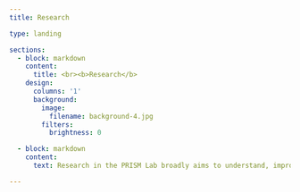 ```yaml
---
title: Research

type: landing

sections:
  - block: markdown
    content:
      title: <br><b>Research</b>
    design:
      columns: '1'
      background:
        image:
          filename: background-4.jpg
        filters:
          brightness: 0

  - block: markdown
    content:
      text: Research in the PRISM Lab broadly aims to understand, improve the assessment of, and intervene upon processes that confer risk for suicidal ideation, intent, and behaviors. We use a transdiagnostic framework - which means our research spans across and beyond traditional diagnostic categories - to understand (1) contributors to the development and maintenance of suicidal thoughts and behaviors; and (2) when (and under what circumstances) transitions from suicidal thoughts to actions occur. Below, we detail some of our ongoing projects.<br><br> <h2><center>Acute Suicidal Crises</center></h2><br>We are interested in understanding the phenomenology, etiology, and time-course of acute suicidal crises, as well as factors that facilitate a transition from suicidal thoughts to actions more broadly. As part of this work, Dr. Rogers has collaborated on teams proposing two potential suicide-specific diagnoses - Acute Suicidal Affective Disturbance (ASAD) and Suicide Crisis Syndrome (SCS) - and co-authored a submission to the DSM Steering Committee. Ongoing work focuses on utilizing intensive longitudinal designs, such as ecological momentary assessment, to understand the nature and time-course of acute suicidal crises. Additionally, the PRISM Lab was recently awarded funding by the American Foundation for Suicide Prevention (2025 - 2027) to develop and validate brief measures of warning signs for suicide for use in both research and clinical settings.<br><br><u>Illustrative Publications:</u><br><ul><li>Rogers, M. L., Jeon, M. E., Zheng, S., Richards, J. A., Joiner, T. E., & Galynker, I. (2023). Two sides of the same coin? Empirical examination of two proposed characterizations of acute suicidal crises - Suicide Crisis Syndrome and Acute Suicidal Affective Disturbance. Journal of Psychiatric Research, 162, 123-131. doi:<a href="https://doi.org/10.1016/j.jpsychires.2023.05.001">10.1016/j.jpsychires.2023.05.001</a></li><li>Rogers, M. L., Jeon, M. E., Duffy, M. E., & Joiner, T. E. (2022). Thinking too much - Rumination as a catalyst of the real-time associations between affective states and suicidal ideation. Journal of Consulting and Clinical Psychology, 90, 670-681. doi:<a href="https://doi.org/10.1037/ccp0000753">10.1037/ccp0000753</a></li><li>Rogers, M. L., Chu, C., & Joiner, T. E. (2019). The necessity, validity, and clinical utility of a new diagnostic entity - Acute Suicidal Affective Disturbance (ASAD). Journal of Clinical Psychology, 75, 999-1010. doi:<a href="https://doi.org/10.1002%2Fjclp.22743">10.1002/jclp.22743</a></li><li>Rogers, M. L., Chiurliza, B., Hagan, C. R., Tzoneva, M., Hames, J. L., Michaels, M. S., Hitschfeld, M. J., Palmer, B. A., Lineberry, T. W., Jobes, D., & Joiner, T. E. (2017). Acute Suicidal Affective Disturbance - Factorial structure and initial validation across psychiatric outpatient and inpatient samples. Journal of Affective Disorders, 211, 1-11. doi:<a href="https://doi.org/10.1016/j.jad.2016.12.057">10.1016/j.jad.2016.12.057</a></li></ul><br><h2><center>Cognitive Facilitators of Suicidal Thoughts and Behaviors</center></h2><br>Several lines of our lab's work focus on how different cognitive factors, including forms of rumination, attentional biases, and psychological closeness to preferred methods, are associated with increases in suicide risk. Dr. Rogers has published several articles examining facets of rumination - and developed and validated a self-report measure assessing suicide-specific rumination - to better understand the role of repetitive negative thinking in relation to suicide-related outcomes. She has also contributed several publications and is currently collecting data to better understand the role of behaviorally assessed cognitive biases in identifying suicide risk. Finally, Dr. Rogers has completed several studies identifying the role of psychological closeness to one's preferred suicide methods in increasing one's suicide risk over time. Our lab plans to continue each of these lines of research in our future studies.<br><br><u>Illustrative Publications:</u><br><ul><li>Rogers, M. L., Murley, W. D., & Clary, K. L. (2025). Development and psychometric evaluation of the Psychological Closeness to Suicide Methods Scale. Psychological Assessment, 37, 71-84. doi:<a href="https://doi.org/10.1037/pas0001360">10.1037/pas0001360</a></li><li>Clary, K. L., Murley, W. D., Ortiz, R., & Rogers, M. L. (2024). A step forward in conceptualizing psychological closeness/distance to suicide methods - A qualitative approach. Suicide and Life-Threatening Behavior, 54, 649-662. doi:<a href="https://doi.org/10.1111/sltb.13075">10.1111/sltb.13075</a></li><li>Rogers, M. L., Law, K. C., Lawrence, O. C., & Mandel, A. A. (2024). Perseveration on suicidal thoughts and images in daily life - A dynamic systems modeling investigation of the cognitive model of suicide. Behavior Research and Therapy, 177, 104524. doi:<a href="https://doi.org/10.1016/j.brat.2024.104524">10.1016/j.brat.2024.104524</a></li><li>Rogers, M. L., Schofield, C. A., & Armey, M. F. (2024). Adaptation and validation of a suicide-focused Word Sentence Association Paradigm to assess suicide-specific interpretation biases. Behaviour Research and Therapy, 182, 104619. doi:<a href="https://doi.org/10.1016/j.brat.2024.104619">10.1016/j.brat.2024.104619</a></li> <li>Rogers, M. L., Law, K. C., Houtsma, C., Tucker, R. P., Anestis, M. D., & Joiner, T. E. (2022). Development and initial validation of a scale assessing suicide-specific rumination - The Suicide Rumination Scale. Assessment, 29, 1777-1794. doi:<a href="https://doi.org/10.1177/10731911211033897">10.1177/10731911211033897</a></li><li>Rogers, M. L., Gorday, J. Y., & Joiner, T. E. (2021). Examination of characteristics of ruminative thinking as unique predictors of suicide-related outcomes. Journal of Psychiatric Research, 139, 1-7. doi:<a href="https://doi.org/10.1016/j.jpsychires.2021.05.001">10.1016/j.jpsychires.2021.05.001</a></li></ul><br><h2><center>Ecological Momentary Assessment</center></h2><br>In addition to understanding risk/protective factors for suicide in the short-term, our lab also strives to improve the use of ecological momentary assessment as a methodology for understanding suicide. Specifically, we have conducted studies, including one study funded by the American Psychological Foundation, to understand suicidal participants' experiences with real-time monitoring and identify the optimal assessment schedules for (1) understanding suicide-related phenomena while (2) minimizing participant burden.<br><br><u>Illustrative Publications:</u><br><ul><li>Rogers, M. L. (2021). Feasibility and acceptability of ecological momentary assessment in a fully online study of community-based adults at high risk for suicide. Psychological Assessment, 33, 1215-1225. doi:<a href="https://doi.org/10.1037/pas0001054">10.1037/pas0001054</a></li><li>Several publications in progress - check back soon!</li></ul><br><h2><center>Measurement and Quantitative Methods</center></h2><br>Finally, our lab strives to improve the precision and ecological validity of measurement and apply advanced quantitative methods to better understand and prevent suicide. Some of these projects involve the development and validation of new measures, the adaptation and evaluation of existing measures, and bringing analytic approaches from distinct fields to the suicide research literature.<br><br><u>Illustrative Publications:</u><br><ul><li>Robison, M. L., Campione, M., Joiner, T. E., Gallyer, A. J., & Rogers, M. L. (in press). Development and validation of a multidimensional capability for suicide scale - A multisample investigation. Assessment.</li><li>Rogers, M. L., Bauer, B. W., Gai, A. R., Duffy, M. E., & Joiner, T. E. (2021). Examination of measurement invariance of the Acquired Capability for Suicide Scale. Psychological Assessment, 33, 464-470. doi:<a href="https://doi.org/10.1037/pas0000998">10.1037/pas0000998</a></li><li>Rogers, M. L., & Joiner, T. E. (2019). Exploring the temporal dynamics of the interpersonal theory of suicide constructs - A dynamic systems modeling approach. Journal of Consulting and Clinical Psychology, 87, 56-66. doi:<a href="https://doi.org/10.1037/ccp0000373">10.1037/ccp0000373</a></li><li>Rogers, M. L., & Joiner, T. E. (2018). Severity of suicidal ideation matters - Reexamining correlates of suicidal ideation using quantile regression. Journal of Clinical Psychology, 74, 442-451. doi:<a href="https://doi.org/10.1002/jclp.22499">10.1002/jclp.22499</a></li></ul>

---
```

